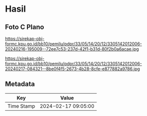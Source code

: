 # Hasil

## Foto C Plano

https://sirekap-obj-formc.kpu.go.id/bb10/pemilu/pdpr/33/05/14/20/12/3305142012006-20240216-195009--72ee7c53-237d-42f1-b31d-80f2b0a6acae.jpg

https://sirekap-obj-formc.kpu.go.id/bb10/pemilu/pdpr/33/05/14/20/12/3305142012006-20240217-084321--8be0f4f5-2673-4b28-8cfe-e877882a9786.jpg


## Metadata

| Key        | Value               |
| ---------- | ------------------- |
| Time Stamp | 2024-02-17 09:05:00 |



